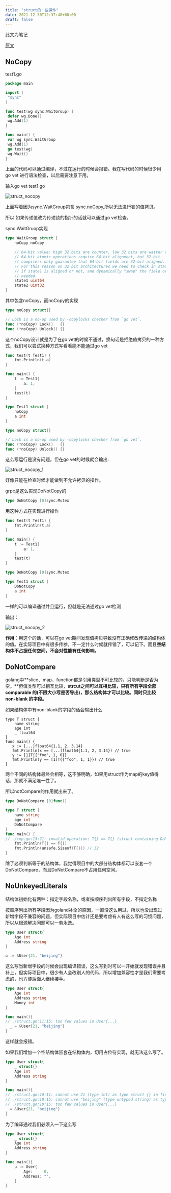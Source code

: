 ```yaml
---
title: "struct的一些操作"
date: 2021-12-30T12:37:48+08:00
draft: false
---
```




此文为笔记

[原文](https://mp.weixin.qq.com/s/A4m1xlFwh9pD0qy3p7ItSA)

## NoCopy

test1.go

```go
package main

import (
 "sync"
)

func test(wg sync.WaitGroup) {
 defer wg.Done()
 wg.Add(1)
}

func main() {
 var wg sync.WaitGroup
 wg.Add(1)
 go test(wg)
 wg.Wait()
}
```

上面的代码可以通过编译，不过在运行的时候会报错。我在写代码的时候很少用go vet 进行语法检查，以后需要注意下用。

输入go vet test1.go

![struct_nocopy](E:\github\nbook\static\images\golang\struct_nocopy.PNG)

上面写着因为sync.WaitGroup包含 sync.noCopy,所以无法进行锁的值拷贝。

所以 如果传递值改为传递锁的指针的话就可以通过go vet检查。

sync.WaitGruop实现

```go
type WaitGroup struct {
	noCopy noCopy

	// 64-bit value: high 32 bits are counter, low 32 bits are waiter count.
	// 64-bit atomic operations require 64-bit alignment, but 32-bit
	// compilers only guarantee that 64-bit fields are 32-bit aligned.
	// For this reason on 32 bit architectures we need to check in state()
	// if state1 is aligned or not, and dynamically "swap" the field order if
	// needed.
	state1 uint64
	state2 uint32
}
```

其中包含noCopy，而noCopy的实现

```go
type noCopy struct{}

// Lock is a no-op used by -copylocks checker from `go vet`.
func (*noCopy) Lock()   {}
func (*noCopy) Unlock() {}
```

这个noCopy设计就是为了在go vet的时候不通过，换句话是拒绝值拷贝的一种方式，我们可以尝试换种方式写看看能不能通过go vet

```go
func test(t Test1) {
	fmt.Println(t.a)
}

func main() {
	t := Test1{
		a: 1,
	}
	test(t)
}

type Test1 struct {
	noCopy
	a int
}

type noCopy struct{}

// Lock is a no-op used by -copylocks checker from `go vet`.
func (*noCopy) Lock()   {}
func (*noCopy) Unlock() {}
```

这么写运行是没有问题，但在go vet的时候就会输出:

![struct_nocopy_1](E:\github\nbook\static\images\golang\struct_nocopy_1.PNG)

好像只能在检查时候才能做到不允许拷贝的操作。

grpc是这么实现DoNotCopy的

```go
type DoNotCopy [0]sync.Mutex
```

用这种方式在实现进行操作

```go
func test(t Test1) {
	fmt.Println(t.a)
}

func main() {
	t := Test1{
		a: 1,
	}
	test(t)
}

type DoNotCopy [0]sync.Mutex

type Test1 struct {
	DoNotCopy
	a int
}
```

一样的可以编译通过并且运行，但就是无法通过go vet检测

输出：

![struct_nocopy_2](E:\github\nbook\static\images\golang\struct_nocopy_2.PNG)

**作用**：用这个的话，可以在go vet期间发现值拷贝导致没有正确修改传递的结构体的值。在实际项目中有很多传参，不一定什么时候就传错了，可以记下。而且**空结构体不占据任何空间，不会对性能有任何影响。**



## DoNotCompare

golang中**slice、map、function都是引用类型不可比较的，只能判断是否为空。**但值类型可以相互比较，**strcut之间可以互相比较，只有所有字段全部 comparable 的(不限大小写是否导出)，那么结构体才可以比较。同时只比较 non-blank 的字段。**

如果结构体中有non-blank的字段的话会输出什么

```golang
type T struct {
    name string
    age int
    _ float64
}
func main() {
   x := [...]float64{1.1, 2, 3.14}
   fmt.Println(x == [...]float64{1.1, 2, 3.14}) // true
   y := [1]T{{"foo", 1, 0}}
   fmt.Println(y == [1]T{{"foo", 1, 1}}) // true
}
```

两个不同的结构体最终会相等，这不够明确，如果用struct作为map的key值得话，那就不满足唯一性了。

所以notCompare的作用就出来了。

```go
type DoNotCompare [0]func()

type T struct {
    name string
    age int
    DoNotCompare
}
func main() {
// ./cmp.go:13:21: invalid operation: T{} == T{} (struct containing DoNotCompare cannot be compared)
    fmt.Println(T{} == T{})
    fmt.Println(unsafe.Sizeof(T{}))	// 32
}
```

除了必须判断等于的结构体，我觉得项目中的大部分结构体都可以嵌套一个DoNotCompare，而且DoNotCompare不占用任何空间。



## NoUnkeyedLiterals

结构体初始化有两种：指定字段名称，或者按顺序列出所有字段，不指定名称

按顺序列出所有字段因为goland补全的原因，一直没这么用过，所以也没出现过新增字段不兼容的问题，但实际项目中估计还是要考虑有人有这么写的习惯问题，所以从根源解决问题可以一劳永逸。

```go
type User struct{
    Age int
    Address string
}

u := &User{21, "beijing"}
```

这么写当新增字段的时候会出现编译错误，这么写到时可以一开始就发现错误并且补上，但实际项目中，很少有人会改别人的代码，所以增加兼容性才是我们需要考虑的，也方便后面人继续接手。

```go
type User struct{
    Age int
    Address string
    Money int
}

func main(){
// ./struct.go:11:15: too few values in User{...}
  _ = &User{21, "beijing"}
}
```

这样就会报错。

如果我们增加一个空结构体嵌套在结构体内，切用占位符实现，就无法这么写了。

```go
type User struct{
    _ struct{}
    Age int
    Address string
}

func main(){
// ./struct.go:10:11: cannot use 21 (type int) as type struct {} in field value
// ./struct.go:10:15: cannot use "beijing" (type untyped string) as type int in field value
// ./struct.go:10:15: too few values in User{...}
_ = &User{21, "beijing"}
}
```

为了编译通过我们必须入一下这么写

```go
type User struct{
    _ struct{}
    Age int
    Address string
}

func main(){
	u := User{
		Age:     0,
		Address: "",
	}
}
```

